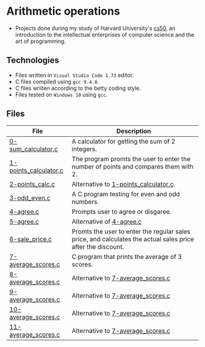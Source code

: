 # Arithmetic operations

- Projects done during my study of Harvard University's [cs50](https://learning.edx.org/course/course-v1:HarvardX+CS50+X/block-v1:HarvardX+CS50+X+type@sequential+block@3c550787b1d1470bbdba91d14392bd43/block-v1:HarvardX+CS50+X+type@vertical+block@ffc346411661409a901306ca7c2b7b54), an introduction to the intellectual enterprises of computer science and the art of programming. 

## Technologies
- Files written in ```Visual Studio Code 1.73``` editor. 
- C files compiled using ```gcc 9.4.0```.
- C files wriiten according to the betty coding style. 
- Files tested on ```Windows 10``` using ```gcc```.

## Files

| File | Description |
| ---  | --- |
|[0-sum_calculator.c](0-sum_calculator.c)|A calculator for getting the sum of 2 integers.|
|[1-points_calculator.c](1-points_calculator.c)|The program promts the user to enter the number of points and compares them with 2.|
|[2-points_calc.c](2-points.c)|Alternative to [1-points_calculator.c](1-points_calculator.c).|
|[3-odd_even.c](3-odd_even.c)| A C program testing for even and odd numbers.|
|[4-agree.c](4-agree.c)|Prompts user to agree or disgaree.|
|[5-agree.c](5-agree.c)|Alternative of [4-agree.c](4-agree.c)|
|[6-sale_price.c](6-sale_price.c)|Promts the user to enter the regular sales price, and calculates the actual sales price after the discount.|
|[7-average_scores.c](7-average_scores.c)|C program that prints the average of 3 scores.|
|[8-average_scores.c](8-average_scores.c)| Alternative to [7-average_scores.c](7-average_scores.c)|
|[9-average_scores.c](9-average_scores.c)| Alternative to [7-average_scores.c](7-average_scores.c)|
|[10-average_scores.c](10-average_scores.c)| Alternative to [7-average_scores.c](7-average_scores.c)|
|[11-average_scores.c](11-average_scores.c)| Alternative to [7-average_scores.c](7-average_scores.c)|
